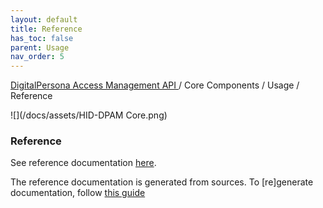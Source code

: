 ```yaml
---
layout: default
title: Reference
has_toc: false  
parent: Usage
nav_order: 5
---
```

[DigitalPersona Access Management API ](https://lenhodgeman.github.io/digitalpersona-access-management-api/)/ Core Components / Usage / Reference  

![](/docs/assets/HID-DPAM Core.png)  
### Reference

See reference documentation [here](./../../dist/api/doc/device-access.js.md).

The reference documentation is generated from sources. To [re]generate documentation, follow [this guide](./../development/building#documentation)
